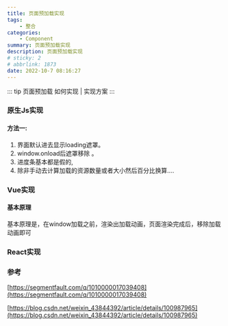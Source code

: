 ```yaml
---
title: 页面预加载实现
tags: 
    - 整合
categories: 
    - Component
summary: 页面预加载实现
description: 页面预加载实现
# sticky: 2
# abbrlink: 1873
date: 2022-10-7 08:16:27
---
```


::: tip 页面预加载
   如何实现 | 实现方案
:::

<!-- more -->

### 原生Js实现

#### 方法一:
1. 界面默认进去显示loading遮罩。
2. window.onload后遮罩移除 。
3. 进度条基本都是假的,
4. 除非手动去计算加载的资源数量或者大小然后百分比换算....



### Vue实现

#### 基本原理
基本原理是，在window加载之前，渲染出加载动画，页面渲染完成后，移除加载动画即可



### React实现




### 参考

[https://segmentfault.com/q/1010000017039408](https://segmentfault.com/q/1010000017039408)


[https://blog.csdn.net/weixin_43844392/article/details/100987965](https://blog.csdn.net/weixin_43844392/article/details/100987965)

